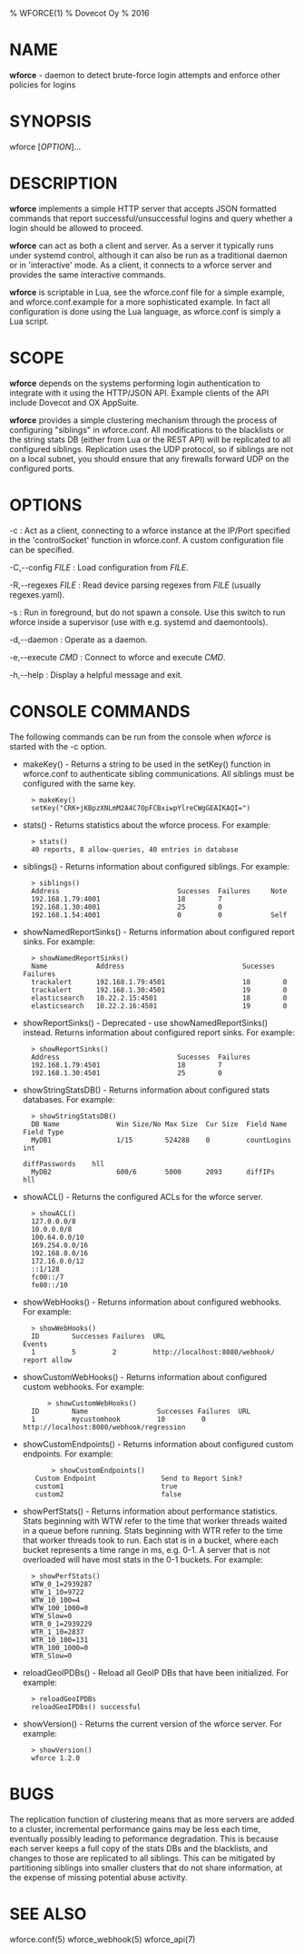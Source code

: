 % WFORCE(1)
% Dovecot Oy
% 2016

# NAME
**wforce** - daemon to detect brute-force login attempts and enforce other policies for logins

# SYNOPSIS
wforce [*OPTION*]... 

# DESCRIPTION
**wforce** implements a simple HTTP server that accepts JSON formatted commands 
that report successful/unsuccessful logins and query whether a login should be 
allowed to proceed. 

**wforce** can act as both a client and server. As a server it typically runs
under systemd control, although it can also be run as a traditional daemon
or in 'interactive' mode. As a client, it connects to a wforce server and
provides the same interactive commands.

**wforce** is scriptable in Lua, see the wforce.conf file for a simple example,
and wforce.conf.example for a more sophisticated example. In fact all
configuration is done using the Lua language, as wforce.conf is simply a
Lua script.

# SCOPE
**wforce** depends on the systems performing login authentication to integrate
with it using the HTTP/JSON API. Example clients of the API include Dovecot
and OX AppSuite.

**wforce** provides a simple clustering mechanism through the process of 
configuring "siblings" in wforce.conf. All modifications to the
blacklists or the string stats DB (either from Lua or the REST API)
will be replicated to all configured siblings. Replication uses the
UDP protocol, so if siblings are not on a local subnet, you should
ensure that any firewalls forward UDP on the configured ports.

# OPTIONS
-c 
:    Act as a client, connecting to a wforce instance at the IP/Port 
     specified in the 'controlSocket' function in wforce.conf. A
     custom configuration file can be specified.

-C,--config *FILE*
:    Load configuration from *FILE*.

-R,--regexes *FILE*
:    Read device parsing regexes from *FILE* (usually regexes.yaml).

-s
:    Run in foreground, but do not spawn a console. Use this switch to run
     wforce inside a supervisor (use with e.g. systemd and daemontools).

-d,--daemon
:    Operate as a daemon.

-e,--execute *CMD*
:    Connect to wforce and execute *CMD*.

-h,--help
:    Display a helpful message and exit.


# CONSOLE COMMANDS

The following commands can be run from the console when *wforce* is
started with the -c option.

* makeKey() - Returns a string to be used in the setKey() function in
  wforce.conf to authenticate sibling communications. All siblings
  must be configured with the same key.

		> makeKey()
		setKey("CRK+jKBpzXNLmM2A4C7OpFCBxiwpYlreCWgGEAIKAQI=")


* stats() - Returns statistics about the wforce process. For example:

		> stats()
		40 reports, 8 allow-queries, 40 entries in database

* siblings() - Returns information about configured siblings. For
  example:

		> siblings()
		Address                             Sucesses  Failures     Note
		192.168.1.79:4001                   18        7              
		192.168.1.30:4001                   25        0              
		192.168.1.54:4001                   0         0            Self

* showNamedReportSinks() - Returns information about configured report
  sinks. For example: 

		> showNamedReportSinks()
		Name            Address                             Sucesses  Failures
		trackalert      192.168.1.79:4501                   18        0
		trackalert      192.168.1.30:4501                   19        0
		elasticsearch   10.22.2.15:4501                     18        0
		elasticsearch   10.22.2.16:4501                     19        0

* showReportSinks() - Deprecated - use showNamedReportSinks() instead. Returns
  information about configured report sinks. For example:

		> showReportSinks()
		Address                             Sucesses  Failures
		192.168.1.79:4501                   18        7
		192.168.1.30:4501                   25        0

* showStringStatsDB() - Returns information about configured stats
  databases. For example:

		> showStringStatsDB()
		DB Name              Win Size/No Max Size  Cur Size  Field Name       Field Type
		MyDB1                1/15        524288    0         countLogins      int
		                                                     diffPasswords    hll
		MyDB2                600/6       5000      2093      diffIPs          hll

* showACL() - Returns the configured ACLs for the wforce server.

		> showACL()
		127.0.0.0/8
		10.0.0.0/8
		100.64.0.0/10
		169.254.0.0/16
		192.168.0.0/16
		172.16.0.0/12
		::1/128
		fc00::/7
		fe80::/10

* showWebHooks() - Returns information about configured webhooks. For
  example: 

		> showWebHooks()
		ID        Successes Failures  URL                            Events
		1         5         2         http://localhost:8080/webhook/ report allow

* showCustomWebHooks() - Returns information about configured custom
  webhooks. For example:

  	    	> showCustomWebHooks()
		ID        Name                 Successes Failures  URL
		1         mycustomhook         10         0         http://localhost:8080/webhook/regression

* showCustomEndpoints() - Returns information about configured custom
  endpoints. For example:

  	     	 > showCustomEndpoints()
		 Custom Endpoint                Send to Report Sink? 
		 custom1                        true
		 custom2                        false

* showPerfStats() - Returns information about performance
  statistics. Stats beginning with WTW refer to the time that worker
  threads waited in a queue before running. Stats beginning with WTR
  refer to the time that worker threads took to run. Each stat is in a
  bucket, where each bucket represents a time range in ms,
  e.g. 0-1. A server that is not overloaded will have most stats in
  the 0-1 buckets. For example:

		> showPerfStats()
		WTW_0_1=2939287
		WTW_1_10=9722
		WTW_10_100=4
		WTW_100_1000=0
		WTW_Slow=0
		WTR_0_1=2939229
		WTR_1_10=2837
		WTR_10_100=131
		WTR_100_1000=0
		WTR_Slow=0

* reloadGeoIPDBs() - Reload all GeoIP DBs that have been
initialized. For example:

		> reloadGeoIPDBs
		reloadGeoIPDBs() successful

* showVersion() - Returns the current version of the wforce
  server. For example:

		> showVersion()
		wforce 1.2.0


# BUGS
The replication function of clustering means that as more servers are added to a 
cluster, incremental performance gains may be less each time, eventually
possibly leading to peformance degradation. This is because each
server keeps a full copy of the stats DBs and the blacklists, and
changes to those are replicated to all siblings. This can be mitigated by
partitioning siblings into smaller clusters that do not share
information, at the expense of missing potential abuse activity. 

# SEE ALSO
wforce.conf(5) wforce_webhook(5) wforce_api(7)

